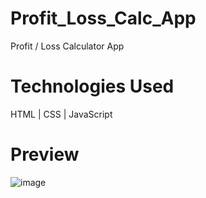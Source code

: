 # Profit_Loss_Calc_App
Profit / Loss Calculator App 

# Technologies Used
HTML | CSS | JavaScript

# Preview
![image](https://user-images.githubusercontent.com/101262175/190354762-e8b351e7-214e-4592-9cb7-8242987ec0ff.png)

